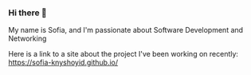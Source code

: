 ### Hi there 👋

<!--
**Sofia-Knyshoyid/Sofia-Knyshoyid** is a ✨ _special_ ✨ repository because its `README.md` (this file) appears on your GitHub profile.

Here are some ideas to get you started:

My name is Sofia, and I'm passionate about Software Development and Networking 
- 🔭 I’m currently working on ...
- 🌱 I’m currently learning ...
- 👯 I’m looking to collaborate on ...
- 🤔 I’m looking for help with ...
- 💬 Ask me about ...
- 📫 How to reach me: ...
- 😄 Pronouns: ...
- ⚡ Fun fact: ...
-->

My name is Sofia, and I'm passionate about Software Development and Networking

Here is a link to a site about the project I've been working on recently:
https://sofia-knyshoyid.github.io/
